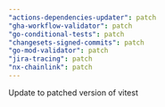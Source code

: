 ```yaml
---
"actions-dependencies-updater": patch
"gha-workflow-validator": patch
"go-conditional-tests": patch
"changesets-signed-commits": patch
"go-mod-validator": patch
"jira-tracing": patch
"nx-chainlink": patch
---
```


Update to patched version of vitest
